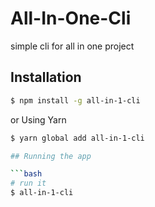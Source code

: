 # All-In-One-Cli
simple cli for all in one project

## Installation

```bash
$ npm install -g all-in-1-cli
```
or Using Yarn

```bash
$ yarn global add all-in-1-cli

## Running the app

```bash
# run it
$ all-in-1-cli
```
